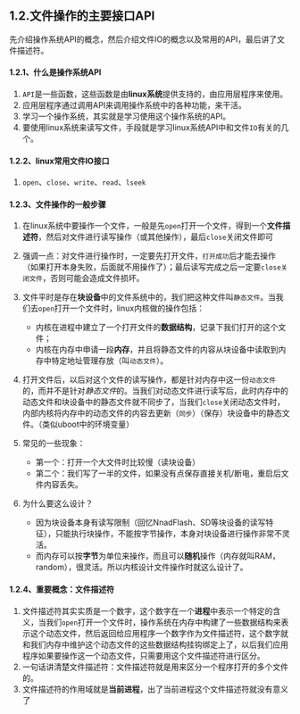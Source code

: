 
## 1.2.文件操作的主要接口API

先介绍操作系统API的概念，然后介绍文件IO的概念以及常用的API，最后讲了文件描述符。

#### 1.2.1、什么是操作系统API
1. `API`是一些函数，这些函数是由**linux系统**提供支持的，由应用层程序来使用。
2. 应用层程序通过调用API来调用操作系统中的各种功能，来干活。
3. 学习一个操作系统，其实就是学习使用这个操作系统的API。
4. 要使用linux系统来读写文件，手段就是学习linux系统API中和文件`IO`有关的几个。

#### 1.2.2、linux常用文件IO接口
1. `open`、`close`、`write`、`read`、`lseek`

#### 1.2.3、文件操作的一般步骤
1. 在linux系统中要操作一个文件，一般是先`open`打开一个文件，得到一个**文件描述符**，然后对文件进行读写操作（或其他操作），最后`close`关闭文件即可
2. 强调一点：对文件进行操作时，一定要先打开文件，`打开成功`后才能去操作（如果打开本身失败，后面就不用操作了）；最后读写完成之后一定要`close关闭文件`，否则可能会造成文件损坏。
3. 文件平时是存在**块设备**中的文件系统中的，我们把这种文件叫`静态文件`。当我们去`open`打开一个文件时，linux内核做的操作包括：
    - 内核在进程中建立了一个打开文件的**数据结构**，记录下我们打开的这个文件；
    - 内核在内存中申请一段**内存**，并且将静态文件的内容从块设备中读取到内存中特定地址管理存放（叫`动态文件`）。
4. 打开文件后，以后对这个文件的读写操作，都是针对内存中这一份`动态文件`的，而并不是针对*静态文件*的。当我们对动态文件进行读写后，此时内存中的动态文件和块设备中的静态文件就不同步了，当我们`close`关闭动态文件时，内部内核将内存中的动态文件的内容去更新（`同步`）（保存）块设备中的静态文件。（类似uboot中的环境变量）
5. 常见的一些现象：
    - 第一个：打开一个大文件时比较慢（读块设备）
    - 第二个：我们写了一半的文件，如果没有点保存直接关机/断电，重启后文件内容丢失。

6. 为什么要这么设计？
    - 因为块设备本身有读写限制（回忆NnadFlash、SD等块设备的读写特征），只能执行块操作，不能按字节操作，本身对块设备进行操作非常不灵活。
    - 而内存可以按**字节**为单位来操作，而且可以**随机**操作（内存就叫RAM，random），很灵活。所以内核设计文件操作时就这么设计了。

#### 1.2.4、重要概念：文件描述符
1. 文件描述符其实实质是一个数字，这个数字在一个**进程**中表示一个特定的含义，当我们`open`打开一个文件时，操作系统在内存中构建了一些数据结构来表示这个动态文件，然后返回给应用程序一个数字作为文件描述符，这个数字就和我们内存中维护这个动态文件的这些数据结构挂钩绑定上了，以后我们应用程序如果要操作这一个动态文件，只需要用这个文件描述符进行区分。
2. 一句话讲清楚文件描述符：文件描述符就是用来区分一个程序打开的多个文件的。
3. 文件描述符的作用域就是**当前进程**，出了当前进程这个文件描述符就没有意义了

